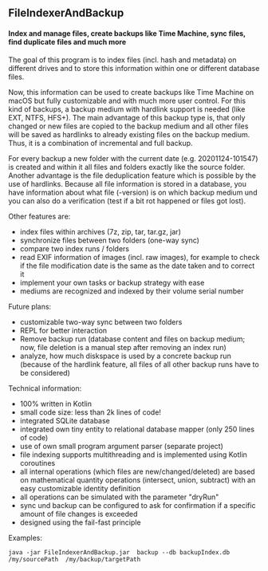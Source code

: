 ## FileIndexerAndBackup

#### Index and manage files, create backups like Time Machine, sync files, find duplicate files and much more

The goal of this program is to index files (incl. hash and metadata) on different drives and to store this information within one or different database files.

Now, this information can be used to create backups like Time Machine on macOS but fully customizable and with much more user control.
For this kind of backups, a backup medium with hardlink support is needed (like EXT, NTFS, HFS+). The main advantage of this backup type is,
that only changed or new files are copied to the backup medium and all other files will be saved as hardlinks to already existing files on the backup medium. 
Thus, it is a combination of incremental and full backup.

For every backup a new folder with the current date (e.g. 20201124-101547) is created and within it all files and folders exactly like the source folder.
Another advantage is the file deduplication feature which is possible by the use of hardlinks.
Because all file information is stored in a database, you have information about what file (-version) is on which backup medium und you can also do a verification
(test if a bit rot happened or files got lost).

Other features are:
- index files within archives (7z, zip, tar, tar.gz, jar)
- synchronize files between two folders (one-way sync)
- compare two index runs / folders
- read EXIF information of images (incl. raw images), for example to check if the file modification date is the same as the date taken and to 
correct it
- implement your own tasks or backup strategy with ease
- mediums are recognized and indexed by their volume serial number

Future plans:
- customizable two-way sync between two folders
- REPL for better interaction
- Remove backup run (database content and files on backup medium; now, file deletion is a manual step after removing an index run)
- analyze, how much diskspace is used by a concrete backup run (because of the hardlink feature, all files of all other backup runs have to be considered)

Technical information:
- 100% written in Kotlin
- small code size: less than 2k lines of code!
- integrated SQLite database
- integrated own tiny entity to relational database mapper (only 250 lines of code)
- use of own small program argument parser (separate project)
- file indexing supports multithreading and is implemented using Kotlin coroutines  
- all internal operations (which files are new/changed/deleted) are based on mathematical quantity operations (intersect, union, subtract) with an easy 
customizable identity definition
- all operations can be simulated with the parameter "dryRun"
- sync und backup can be configured to ask for confirmation if a specific amount of file changes is exceeded
- designed using the fail-fast principle

Examples:

    java -jar FileIndexerAndBackup.jar  backup --db backupIndex.db  /my/sourcePath  /my/backup/targetPath
